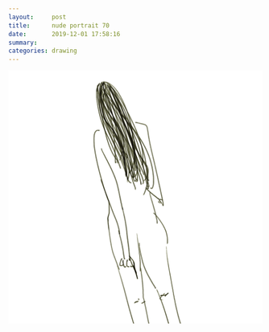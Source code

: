 ```yaml
---
layout:     post
title:      nude portrait 70
date:       2019-12-01 17:58:16
summary:    
categories: drawing
---
```

![nude portrait 70](/images/diary/nude-portrait-70.png ".")

